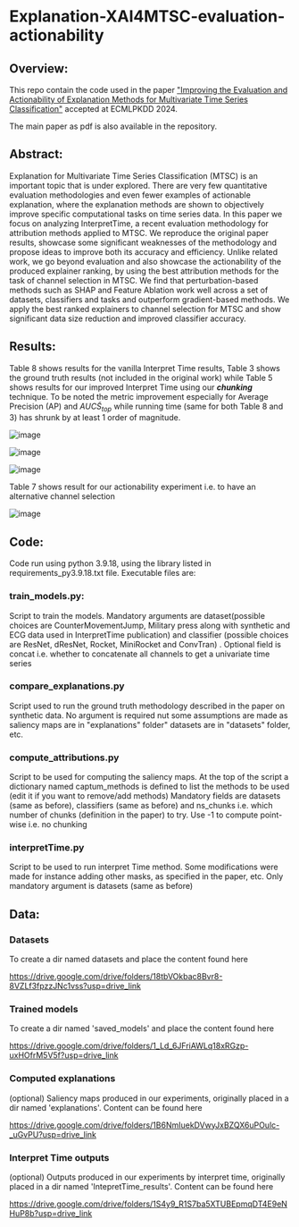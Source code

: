 # Explanation-XAI4MTSC-evaluation-actionability

## Overview:
This repo contain the code used in the paper ["Improving the Evaluation and Actionability of
Explanation Methods for Multivariate Time Series Classification"](https://www.researchgate.net/publication/381427351_Improving_the_Evaluation_and_Actionability_of_Explanation_Methods_for_Multivariate_Time_Series_Classification) accepted at ECMLPKDD 2024.

The main paper as pdf is also available in the repository.

## Abstract:
Explanation for Multivariate Time Series Classification (MTSC) is an important topic that
is under explored. There are very few quantitative evaluation methodologies and even fewer
examples of actionable explanation, where the explanation methods are shown to objectively
improve specific computational tasks on time series data. In this paper we focus on
analyzing InterpretTime, a recent evaluation methodology for attribution methods applied 
to MTSC. We reproduce the original paper results, showcase some significant weaknesses
of the methodology and propose ideas to improve both its accuracy and efficiency. 
Unlike related work, we go beyond evaluation and also showcase the actionability of the 
produced explainer ranking, by using the best attribution methods for the task of channel 
selection in MTSC. We find that perturbation-based methods such as SHAP and 
Feature Ablation work well across a set of datasets, classifiers and tasks and 
outperform gradient-based methods.
We apply the best ranked explainers to channel selection for MTSC and show significant
data size reduction and improved classifier accuracy.

## Results:
Table 8 shows results for the vanilla Interpret Time results, Table 3 shows
the ground truth results (not included in the original work) while Table 5 shows 
results for our improved Interpret Time using our ***chunking*** technique.
To be noted the metric improvement especially for Average Precision (AP) and 
$AUC\tilde{S}_{top}$ while running time (same for both Table 8 and 3) has 
shrunk by at least 1 order of magnitude.

![image](https://github.com/mlgig/xai4mtsc_eval_actionability/blob/main/imgs/vanilla_interpretTime_results.png)


![image](https://github.com/mlgig/xai4mtsc_eval_actionability/blob/main/imgs/vanilla_gt_results.png)


![image](https://github.com/mlgig/xai4mtsc_eval_actionability/blob/main/imgs/our_method.png)

Table 7 shows result for our actionability experiment i.e. to have an alternative 
channel selection

![image](https://github.com/mlgig/xai4mtsc_eval_actionability/blob/main/imgs/actionability.png)

## Code:

Code run using python 3.9.18, using the library listed in requirements_py3.9.18.txt file. 
Executable files are:

### train_models.py:
Script to train the models. Mandatory arguments are dataset(possible choices are CounterMovementJump, Military press along with synthetic and ECG data used in InterpretTime publication)
and classifier (possible choices are ResNet, dResNet, Rocket, MiniRocket and ConvTran)
. Optional field is concat i.e. whether to concatenate all channels to get a univariate time series

### compare_explanations.py
Script used to run the ground truth methodology described in the paper on synthetic data.
No argument is required nut some assumptions are made as
saliency maps are in "explanations" folder" datasets are in "datasets" folder, etc.

### compute_attributions.py
Script to be used for computing the saliency maps.
At the top of the script a dictionary named captum_methods is defined to list the methods to be used (edit it if you want to remove/add methods)
Mandatory fields are datasets (same as before), classifiers (same as before) and ns_chunks i.e. which number of chunks (definition in the paper) to try. Use -1 to compute point-wise i.e. no chunking

### interpretTime.py
Script to be used to run interpret Time method. Some modifications were made for instance adding other masks, as specified in the paper, etc.
Only mandatory argument is datasets (same as before)

## Data:

### Datasets
To create a dir named datasets and place the content found here

https://drive.google.com/drive/folders/18tbVOkbac8Bvr8-8VZLf3fpzzJNc1vss?usp=drive_link

### Trained models
To create a dir named 'saved_models' and place the content found here

https://drive.google.com/drive/folders/1_Ld_6JFriAWLq18xRGzp-uxHOfrM5V5f?usp=drive_link

### Computed explanations
(optional) Saliency maps produced in our experiments, originally placed in a  dir named 'explanations'. Content can be found here 

https://drive.google.com/drive/folders/1B6NmIuekDVwyJxBZQX6uPOulc-_uGvPU?usp=drive_link

### Interpret Time outputs
(optional) Outputs produced in our experiments by interpret time, originally placed in a  dir named 'IntepretTime_results'. Content can be found here 

https://drive.google.com/drive/folders/1S4y9_R1S7ba5XTUBEpmqDT4E9eNHuP8b?usp=drive_link

